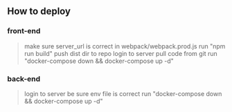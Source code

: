 ## How to deploy

### front-end

> make sure server_url is correct in webpack/webpack.prod.js
> run "npm run build"
> push dist dir to repo
> login to server
> pull code from git
> run "docker-compose down && docker-compose up -d"

### back-end

> login to server
> be sure env file is correct
> run "docker-compose down && docker-compose up -d"
